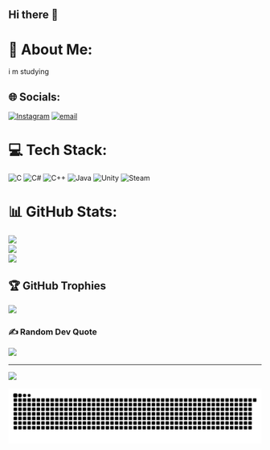 ## Hi there 👋

# 💫 About Me:
i m studying<br>


## 🌐 Socials:
[![Instagram](https://img.shields.io/badge/Instagram-%23E4405F.svg?logo=Instagram&logoColor=white)](https://instagram.com/faris.ramadhan08) [![email](https://img.shields.io/badge/Email-D14836?logo=gmail&logoColor=white)](mailto:abangfaris73@gmail.com) 

# 💻 Tech Stack:
![C](https://img.shields.io/badge/c-%2300599C.svg?style=plastic&logo=c&logoColor=white) ![C#](https://img.shields.io/badge/c%23-%23239120.svg?style=plastic&logo=csharp&logoColor=white) ![C++](https://img.shields.io/badge/c++-%2300599C.svg?style=plastic&logo=c%2B%2B&logoColor=white) ![Java](https://img.shields.io/badge/java-%23ED8B00.svg?style=plastic&logo=openjdk&logoColor=white) ![Unity](https://img.shields.io/badge/unity-%23000000.svg?style=plastic&logo=unity&logoColor=white) ![Steam](https://img.shields.io/badge/steam-%23000000.svg?style=plastic&logo=steam&logoColor=white)
# 📊 GitHub Stats:
![](https://github-readme-stats.vercel.app/api?username=MrMamang&theme=dark&hide_border=false&include_all_commits=false&count_private=false)<br/>
![](https://nirzak-streak-stats.vercel.app/?user=MrMamang&theme=dark&hide_border=false)<br/>
![](https://github-readme-stats.vercel.app/api/top-langs/?username=MrMamang&theme=dark&hide_border=false&include_all_commits=false&count_private=false&layout=compact)

## 🏆 GitHub Trophies
![](https://github-profile-trophy.vercel.app/?username=MrMamang&theme=radical&no-frame=false&no-bg=false&margin-w=4)

### ✍️ Random Dev Quote
![](https://quotes-github-readme.vercel.app/api?type=horizontal&theme=radical)

---
[![](https://visitcount.itsvg.in/api?id=MrMamang&icon=0&color=0)](https://visitcount.itsvg.in)

<!-- Proudly created with GPRM ( https://gprm.itsvg.in ) -->


![snake gif](https://github.com/MrMamang/MrMamang/blob/output/github-snake-dark.svg)
